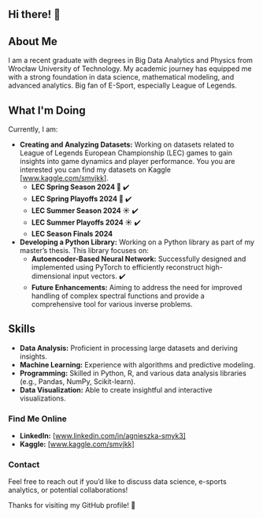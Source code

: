 ## Hi there! 👋

## About Me

I am a recent graduate with degrees in Big Data Analytics and Physics from Wrocław University of Technology. My academic journey has equipped me with a strong foundation in data science, mathematical modeling, and advanced analytics. Big fan of E-Sport, especially League of Legends.

## What I'm Doing

Currently, I am:
- **Creating and Analyzing Datasets:** Working on datasets related to League of Legends European Championship (LEC) games to gain insights into game dynamics and player performance. You you are interested you can find my datasets on Kaggle [www.kaggle.com/smvjkk].
  - **LEC Spring Season 2024 🌸** ✔️
  - **LEC Spring Playoffs 2024 🌸** ✔️
  - **LEC Summer Season 2024 ☀️** ✔️
  - **LEC Summer Playoffs 2024 ☀️** ✔️
  - **LEC Season Finals 2024**
- **Developing a Python Library:** Working on a Python library as part of my master’s thesis. This library focuses on:
  - **Autoencoder-Based Neural Network:** Successfully designed and implemented using PyTorch to efficiently reconstruct high-dimensional input vectors. ✔️
  - **Future Enhancements:** Aiming to address the need for improved handling of complex spectral functions and provide a comprehensive tool for various inverse problems.

## Skills

- **Data Analysis:** Proficient in processing large datasets and deriving insights.
- **Machine Learning:** Experience with algorithms and predictive modeling.
- **Programming:** Skilled in Python, R, and various data analysis libraries (e.g., Pandas, NumPy, Scikit-learn).
- **Data Visualization:** Able to create insightful and interactive visualizations.

### Find Me Online

- **LinkedIn:** [www.linkedin.com/in/agnieszka-smyk3]
- **Kaggle:** [www.kaggle.com/smvjkk]

### Contact

Feel free to reach out if you’d like to discuss data science, e-sports analytics, or potential collaborations!

Thanks for visiting my GitHub profile! 🌟
